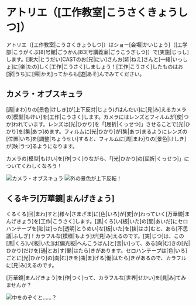 # アトリエ（[工作教室|こうさくきょうしつ]）

アトリエ（[工作教室|こうさくきょうしつ]）はショー[会場|かいじょう]（[工学部|こうがくぶ]8[号館|ごうかん]83[号講義室|ごうこうぎしつ]）で[実施|じっし]します。[東大|とうだい]CASTのお[兄|にい]さんお[姉|ねえ]さんと[一緒|いっしょ]に[楽|たの]しく[工作|こうさく]しましょう！[工作|こうさく]したものはお[家|うち]に[帰|かえ]ってからも[遊|あそ]んでみてください。

## カメラ・オブスキュラ
[周|まわ]りの[景色|けしき]が[上下反対|じょうげはんたい]に[見|み]えるカメラの[模型|もけい]を[工作|こうさく]します。カメラにはレンズとフィルムが[使|つか]われています。レンズは[光|ひかり]を「[屈折|くっせつ]」させることで[光|ひかり]を[集|あつ]めます。フィルムに[光|ひかり]が[集|あつ]まるようにレンズの[位置|いち]を[調整|ちょうせい]すると、フィルムに[周|まわ]りの[景色|けしき]が[映|うつ]るようになります。

カメラの[模型|もけい]を[作|つく]りながら、「[光|ひかり]の[屈折|くっせつ]」についてくわしくなろう！

![カメラ・オブスキュラ](/img/atelier/カメラ・オブスキュラ外観.jpeg)
![外の景色が上下反転！](/img/atelier/カメラ・オブスキュラ景色.jpeg)

## くるキラ[万華鏡|まんげきょう]
くるくる[回|まわ]すと[様々|さまざま]に[色|いろ]が[変|か]わっていく[万華鏡|まんげきょう]を[工作|こうさく]します。[黒|くろ]い[板|いた]の[間|あいだ]にセロハンテープを[貼|は]った[透明|とうめい]な[板|いた]を[挟|はさ]むと、あら[不思議|ふしぎ]！カラフルな[模様|もよう]が[見|み]えるのです。[実|じつ]は、この[黒|くろ]い[板|いた]は[偏光板|へんこうばん]と[言|い]って、ある[向|む]きの[光|ひかり]だけを[通|とお]す[働|はたら]きがあります。セロハンテープは[色|いろ]ごとに[光|ひかり]の[向|む]きを[曲|ま]げる[働|はたら]きがあるので、カラフルに[見|み]えるのです。

[万華鏡|まんげきょう]を[作|つく]って、カラフルな[世界|せかい]を[見|み]てみませんか？

![中をのぞくと……？](/img/atelier/くるキラ万華鏡.jpeg)






